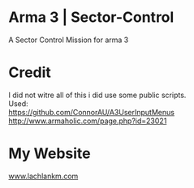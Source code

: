 # Arma 3 | Sector-Control
A Sector Control Mission for arma 3 

# Credit
I did not witre all of this i did use some public scripts.                                    
Used:                                           
https://github.com/ConnorAU/A3UserInputMenus                                   
http://www.armaholic.com/page.php?id=23021


# My Website
www.lachlankm.com
